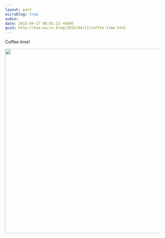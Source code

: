 ```yaml
---
layout: post
microblog: true
audio: 
date: 2015-04-17 08:01:13 +0400
guid: http://kaa.micro.blog/2015/04/17/coffee-time.html
---
```

Coffee time!

<img src="http://www.kaa.bz/uploads/2018/c660feea3b.jpg" width="600" height="600" />
